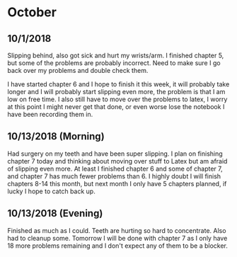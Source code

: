 # October

## 10/1/2018

Slipping behind, also got sick and hurt my wrists/arm.  I finished chapter 5, but some of the problems are probably incorrect.  Need to make sure I go back over my problems and double check them.

I have started chapter 6 and I hope to finish it this week, it will probably take longer and I will probably start slipping even more, the problem is that I am low on free time.  I also still have to move over the problems to latex, I worry at this point I might never get that done, or even worse lose the notebook I have been recording them in.

## 10/13/2018 (Morning)

Had surgery on my teeth and have been super slipping.  I plan on finishing chapter 7 today and thinking about moving over stuff to Latex but am afraid of slipping even more.  At least I finished chapter 6 and some of chapter 7, and chapter 7 has much fewer problems than 6.  I highly doubt I will finish chapters 8-14 this month, but next month I only have 5 chapters planned, if lucky I hope to catch back up.

## 10/13/2018 (Evening)

Finished as much as I could.  Teeth are hurting so hard to concentrate.  Also had to cleanup some.  Tomorrow I will be done with chapter 7 as I only have 18 more problems remaining and I don't expect any of them to be a blocker.